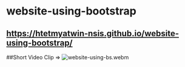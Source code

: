 # website-using-bootstrap
## https://htetmyatwin-nsis.github.io/website-using-bootstrap/
##Short Video Clip => 
![website-using-bs.webm](https://github.com/htetmyatwin-nsis/website-using-bootstrap/assets/69446336/60bf8e75-8386-4486-95f3-829e3c467dea)
